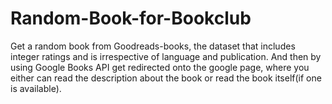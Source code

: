 # Random-Book-for-Bookclub
Get a random book from Goodreads-books, the dataset that includes integer ratings and is irrespective of language and publication. And then by using Google Books API get redirected onto the google page, where you either can read the description about the book or read the book itself(if one is available). 
